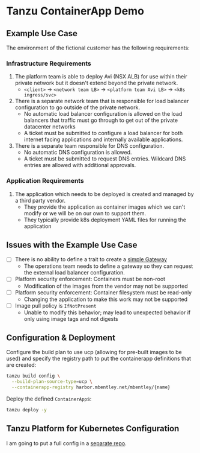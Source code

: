 # Tanzu ContainerApp Demo

## Example Use Case

The environment of the fictional customer has the following requirements:

### Infrastructure Requirements

1. The platform team is able to deploy Avi (NSX ALB) for use within their private network but it doesn't extend beyond the private network.
    * `<client>` -> `<network team LB>` -> `<platform team Avi LB>` -> `<k8s ingress/svc>`
1. There is a separate network team that is responsible for load balancer configuration to go outside of the private network.
    * No automatic load balancer configuration is allowed on the load balancers that traffic must go through to get out of the private datacenter networks
    * A ticket must be submitted to configure a load balancer for both internet facing applications and internally available applications.
1. There is a separate team responsible for DNS configuration.
    * No automatic DNS configuration is allowed.
    * A ticket must be submitted to request DNS entries. Wildcard DNS entries are allowed with additional approvals.

### Application Requirements

1. The application which needs to be deployed is created and managed by a third party vendor.
    * They provide the application as container images which we can't modify or we will be on our own to support them.
    * They typically provide k8s deployment YAML files for running the application

## Issues with the Example Use Case

* [ ] There is no ability to define a trait to create a [simple Gateway](./manually_created/example-gateway.yaml)
    * The operations team needs to define a gateway so they can request the external load balancer configuration.
* [ ] Platform security enforcement: Containers must be non-root
    * Modification of the images from the vendor may not be supported
* [ ] Platform security enforcement: Container filesystem must be read-only
    * Changing the application to make this work may not be supported
* [ ] Image pull policy is `IfNotPresent`
    * Unable to modify this behavior; may lead to unexpected behavior if only using image tags and not digests

## Configuration & Deployment

Configure the build plan to use ucp (allowing for pre-built images to be used) and specify the registry path to put the containerapp definitions that are created:

```bash
tanzu build config \
  --build-plan-source-type=ucp \
  --containerapp-registry harbor.mbentley.net/mbentley/{name}
```

Deploy the defined `ContainerApp`s:

```bash
tanzu deploy -y
```

## Tanzu Platform for Kubernetes Configuration

I am going to put a full config in a [separate repo](https://github.com/mbentley/tanzu-platform-tools).
